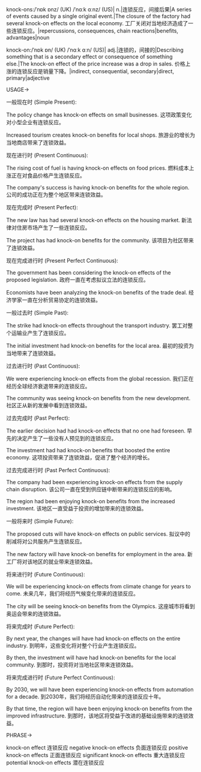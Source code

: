 knock-ons:/ˈnɒk ɒnz/ (UK) /ˈnɑːk ɑːnz/ (US)| n.|连锁反应，间接后果|A series of events caused by a single original event.|The closure of the factory had several knock-on effects on the local economy. 工厂关闭对当地经济造成了一些连锁反应。|repercussions, consequences, chain reactions|benefits, advantages|noun


knock-on:/ˈnɒk ɒn/ (UK) /ˈnɑːk ɑːn/ (US)| adj.|连锁的，间接的|Describing something that is a secondary effect or consequence of something else.|The knock-on effect of the price increase was a drop in sales. 价格上涨的连锁反应是销量下降。|indirect, consequential, secondary|direct, primary|adjective


USAGE->


一般现在时 (Simple Present):

The policy change has knock-on effects on small businesses.  这项政策变化对小型企业有连锁反应。

Increased tourism creates knock-on benefits for local shops.  旅游业的增长为当地商店带来了连锁效益。


现在进行时 (Present Continuous):

The rising cost of fuel is having knock-on effects on food prices.  燃料成本上涨正在对食品价格产生连锁反应。

The company's success is having knock-on benefits for the whole region.  公司的成功正在为整个地区带来连锁效益。


现在完成时 (Present Perfect):

The new law has had several knock-on effects on the housing market.  新法律对住房市场产生了一些连锁反应。

The project has had knock-on benefits for the community.  该项目为社区带来了连锁效益。



现在完成进行时 (Present Perfect Continuous):

The government has been considering the knock-on effects of the proposed legislation. 政府一直在考虑拟议立法的连锁反应。

Economists have been analyzing the knock-on benefits of the trade deal. 经济学家一直在分析贸易协定的连锁效益。



一般过去时 (Simple Past):

The strike had knock-on effects throughout the transport industry.  罢工对整个运输业产生了连锁反应。

The initial investment had knock-on benefits for the local area.  最初的投资为当地带来了连锁效益。


过去进行时 (Past Continuous):

We were experiencing knock-on effects from the global recession. 我们正在经历全球经济衰退带来的连锁反应。

The community was seeing knock-on benefits from the new development. 社区正从新的发展中看到连锁效益。


过去完成时 (Past Perfect):

The earlier decision had had knock-on effects that no one had foreseen.  早先的决定产生了一些没有人预见到的连锁反应。

The investment had had knock-on benefits that boosted the entire economy.  这项投资带来了连锁效益，促进了整个经济的增长。


过去完成进行时 (Past Perfect Continuous):

The company had been experiencing knock-on effects from the supply chain disruption.  该公司一直在受到供应链中断带来的连锁反应的影响。

The region had been enjoying knock-on benefits from the increased investment.  该地区一直受益于投资的增加带来的连锁效益。



一般将来时 (Simple Future):

The proposed cuts will have knock-on effects on public services.  拟议中的削减将对公共服务产生连锁反应。

The new factory will have knock-on benefits for employment in the area. 新工厂将对该地区的就业带来连锁效益。


将来进行时 (Future Continuous):

We will be experiencing knock-on effects from climate change for years to come.  未来几年，我们将经历气候变化带来的连锁反应。

The city will be seeing knock-on benefits from the Olympics.  这座城市将看到奥运会带来的连锁效益。


将来完成时 (Future Perfect):

By next year, the changes will have had knock-on effects on the entire industry.  到明年，这些变化将对整个行业产生连锁反应。

By then, the investment will have had knock-on benefits for the local community.  到那时，投资将对当地社区带来连锁效益。


将来完成进行时 (Future Perfect Continuous):

By 2030, we will have been experiencing knock-on effects from automation for a decade.  到2030年，我们将经历自动化带来的连锁反应十年。

By that time, the region will have been enjoying knock-on benefits from the improved infrastructure.  到那时，该地区将受益于改进的基础设施带来的连锁效益。



PHRASE->

knock-on effect  连锁反应
negative knock-on effects  负面连锁反应
positive knock-on effects  正面连锁反应
significant knock-on effects  重大连锁反应
potential knock-on effects  潜在连锁反应
